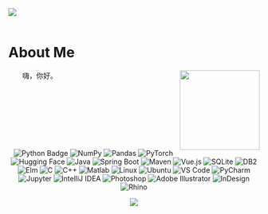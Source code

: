 <div align="center">
</div>

<!-- dynamic typing effect -->
<a href="https://git.io/typing-svg">
  <img src="https://readme-typing-svg.demolab.com?font=Fira+Code&pause=1000&width=435&lines=console.log(%22Hello%2C%20World%22);&center=true&size=27" />
</a>

<div>&nbsp;</div>

<tr><td>

# About Me

<img align="right" width="160" src="https://cdn.jsdelivr.net/gh/J-Palasn/J-Palasn/assets/images/皮卡丘.gif" />

<p>&emsp;&emsp;嗨，你好。</p>
<p>&emsp;&emsp;</p>
<p>&emsp;&emsp;</p>
<p>&emsp;&emsp;</p>

</td></tr>

<div>&nbsp;</div>

<!-- skills badges -->
<div align="center">
  
  ![Python Badge](https://img.shields.io/badge/Python-3776AB?logo=python&logoColor=fff&style=flat)
  ![NumPy](https://img.shields.io/badge/NumPy-013243?logo=numpy&logoColor=fff&style=flat)
  ![Pandas](https://img.shields.io/badge/Pandas-150458?logo=pandas&logoColor=fff&style=flat)
  ![PyTorch](https://img.shields.io/badge/PyTorch-EE4C2C?logo=pytorch&logoColor=fff&style=flat)
  ![Hugging Face](https://img.shields.io/badge/HuggingFace-00BFFF?logo=huggingface&logoColor=fff&style=flat)
  ![Java](https://img.shields.io/badge/Java-007396?logo=java&logoColor=fff&style=flat)
  ![Spring Boot](https://img.shields.io/badge/Spring_Boot-6DB33F?logo=springboot&logoColor=fff&style=flat)
  ![Maven](https://img.shields.io/badge/Maven-C71A36?logo=apachemaven&logoColor=fff&style=flat)
  ![Vue.js](https://img.shields.io/badge/Vue.js-4FC08D?logo=vuedotjs&logoColor=fff&style=flat)
  ![SQLite](https://img.shields.io/badge/SQLite-003B57?logo=sqlite&logoColor=fff&style=flat)
  ![DB2](https://img.shields.io/badge/DB2-0062AD?style=flat&logo=ibm&logoColor=white)
  ![Elm](https://img.shields.io/badge/Elm-6AA84F?logo=elm&logoColor=fff&style=flat)
  ![C](https://img.shields.io/badge/C-00599C?logo=c&logoColor=fff&style=flat)
  ![C++](https://img.shields.io/badge/C++-00599C?logo=c%2B%2B&logoColor=fff&style=flat)
  ![Matlab](https://img.shields.io/badge/Matlab-0076A8?logo=mathworks&logoColor=white&style=flat)
  ![Linux](https://img.shields.io/badge/Linux-FCC624?logo=linux&logoColor=000&style=flat)
  ![Ubuntu](https://img.shields.io/badge/Ubuntu-E95420?logo=ubuntu&logoColor=fff&style=flat)
  ![VS Code](https://img.shields.io/badge/VS%20Code-007ACC?logo=visualstudiocode&logoColor=fff&style=flat)
  ![PyCharm](https://img.shields.io/badge/PyCharm-000000?logo=pycharm&logoColor=green&style=flat)
  ![Jupyter](https://img.shields.io/badge/Jupyter-F37626?logo=jupyter&logoColor=white&style=flat)
  ![IntelliJ IDEA](https://img.shields.io/badge/IntelliJ%20IDEA-000000?logo=intellijidea&logoColor=white&style=flat)
  ![Photoshop](https://img.shields.io/badge/Photoshop-31A8FF?logo=adobephotoshop&logoColor=fff&style=flat)
  ![Adobe Illustrator](https://img.shields.io/badge/Illustrator-FF9A00?logo=adobeillustrator&logoColor=fff&style=flat)
  ![InDesign](https://img.shields.io/badge/InDesign-FF3366?logo=adobeindesign&logoColor=fff&style=flat)
  ![Rhino](https://img.shields.io/badge/Rhino-999?style=flat&logo=none&logoColor=white)
  
</div>

<!-- footer -->
<div align="center">
  <img src="https://cdn.jsdelivr.net/gh/J-Palasn/J-Palasn/assets/images/icon.png" /></div>
</div>
